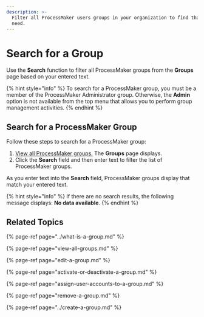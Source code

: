 ```yaml
---
description: >-
  Filter all ProcessMaker users groups in your organization to find that one you
  need.
---
```


# Search for a Group

Use the **Search** function to filter all ProcessMaker groups from the **Groups** page based on your entered text.

{% hint style="info" %}
To search for a ProcessMaker group, you must be a member of the ProcessMaker Administrator group. Otherwise, the **Admin** option is not available from the top menu that allows you to perform group management activities.
{% endhint %}

## Search for a ProcessMaker Group

Follow these steps to search for a ProcessMaker group:

1. [View all ProcessMaker groups.](view-all-groups.md) The **Groups** page displays.
2. Click the **Search** field and then enter text to filter the list of ProcessMaker groups.

As you enter text into the **Search** field, ProcessMaker groups display that match your entered text.

{% hint style="info" %}
If there are no search results, the following message displays: **No data available**.
{% endhint %}

## Related Topics

{% page-ref page="../what-is-a-group.md" %}

{% page-ref page="view-all-groups.md" %}

{% page-ref page="edit-a-group.md" %}

{% page-ref page="activate-or-deactivate-a-group.md" %}

{% page-ref page="assign-user-accounts-to-a-group.md" %}

{% page-ref page="remove-a-group.md" %}

{% page-ref page="../create-a-group.md" %}

